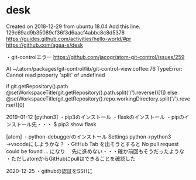 # desk
Created on 2018-12-29 from ubuntu 18.04
Add this line.
129c69ad9b35089cf36f3d6aacf4abbc8c8d5378
https://guides.github.com/activities/hello-world/#pr
https://github.com/agaa-s/desk

・git-controlエラー
https://github.com/jacogr/atom-git-control/issues/259

  At ~/.atom/packages/git-control/lib/git-control-view.coffee:76
  TypeError: Cannot read property 'split' of undefined

  if git.getRepository().path
   @setWorkspaceTitle(git.getRepository().path.split('/').reverse()[1])
  else
   @setWorkspaceTitle(git.getRepository().repo.workingDirectory.split('/').reverse()[0]


2019-01-12
[python3]
・pip3のインストール
・flaskのインストール
・pipのインストール先・・・ $ pip3 show flask

[atom]
・python-debuggerのインストール
  Settings python->python3
→vscodeにしようかな？
・GitHub Tab を出そうとすると No pull request could be found ... になり
　先に進めない・・・確か前回もそうだったような
・ただしatomからGitHubにpullはできることを確認した

2020-12-25
・githubの認証をSSHに
